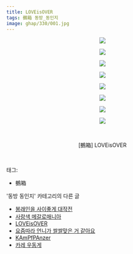 ```yaml
---
title: LOVEisOVER
tags: 鵺箱 동방_동인지
image: ghap/330/001.jpg
---
```

<div class="article">
<p style="text-align: center; clear: none; float: none;"><img src="{{ site.nasurl }}/ghap/330/001.jpg"/></p>
<p style="text-align: center; clear: none; float: none;"><img src="{{ site.nasurl }}/ghap/330/002.jpg"/></p>
<p style="text-align: center; clear: none; float: none;"><img src="{{ site.nasurl }}/ghap/330/003.jpg"/></p>
<p style="text-align: center; clear: none; float: none;"><img src="{{ site.nasurl }}/ghap/330/004.jpg"/></p>
<p style="text-align: center; clear: none; float: none;"><img src="{{ site.nasurl }}/ghap/330/005.jpg"/></p>
<p style="text-align: center; clear: none; float: none;"><img src="{{ site.nasurl }}/ghap/330/006.jpg"/></p>
<p style="text-align: center; clear: none; float: none;"><img src="{{ site.nasurl }}/ghap/330/007.jpg"/></p>
<p style="text-align: center; clear: none; float: none;"><img src="{{ site.nasurl }}/ghap/330/008.jpg"/></p>
<p style="text-align: center; clear: none; float: none;"><br/></p>
<p style="text-align: center; clear: none; float: none;">[鵺箱] LOVEisOVER</p>
<p><br/></p>
</div><div class="tagTrail">
<p>태그: </p>
<ul>
<li>鵺箱</li>
</ul>
</div><div class="another">
<p>'동방 동인지' 카테고리의 다른 글</p>
<ul>
<li><a href="/2016-06-20-ghap_332">봉래인을 사이좋게 대작전</a></li>
<li><a href="/2016-06-20-ghap_331">사랑색 메갈로매니아</a></li>
<li><a href="/2016-06-20-ghap_330">LOVEisOVER</a></li>
<li><a href="/2016-06-20-ghap_328">요즘따라 언니가 쌀쌀맞은 거 같아요</a></li>
<li><a href="/2016-06-20-ghap_327">KAmPfPAnzer</a></li>
<li><a href="/2016-06-20-ghap_326">카레 우동게</a></li>
</ul>
</div><div class="cb_module cb_fluid">
<div class="cb_wrt cb_profile">
</div><!-- commentList close -->
</div>
